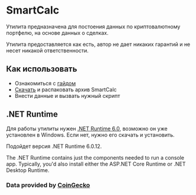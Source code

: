 # SmartCalc

Утилита предназначена для постоения данных по криптовалютному портфелю, на основе данных о сделках.

Утилита предоставляется как есть, автор не дает никаких гарантий и не несет никакой ответственности.

## Как использовать
* Ознакомиться с [гайдом](https://github.com/vit-utility/SmartCalc/blob/main/how%20to%20use.pdf)
* [Скачать](https://github.com/vit-utility/SmartCalc/releases/tag/v1.0.1) и распаковать архив SmartCalc
* Внести данные и вызвать нужный скрипт

## .NET Runtime
Для работы утилиты нужен [.NET Runtime 6.0](https://dotnet.microsoft.com/en-us/download/dotnet), возможно он уже установлен в Windows.
Если нет, нужно его скачать и установить. 

Подойдет версия .NET Runtime 6.0.12.

The .NET Runtime contains just the components needed to run a console app. Typically, you'd also install either the ASP.NET Core Runtime or .NET Desktop Runtime.

### Data provided by [CoinGecko](https://www.coingecko.com/en/api)
